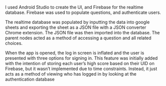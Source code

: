 I used Android Studio to create the UI, and Firebase for the realtime database.
Firebase was used to populate questions, and authenticate users.

The realtime database was populated
by inputting the data into google sheets
and exporting the sheet as a JSON file
with a JSON converter Chrome
extension. The JSON file was then
imported into the database.
The parent nodes acted as a method of
accessing a question and all related
choices.

When the app is opened, the log in
screen is inflated and the user is
presented with three options for
signing in. This feature was initially
added with the intention of storing
each user’s high score based on
their UID on Firebase, but it wasn’t
implemented due to time constraints. Instead,
it just acts as
a method of viewing who has
logged in by looking at the
authentication database

